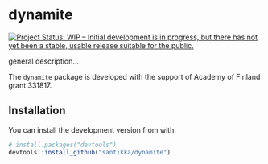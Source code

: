 
<!-- README.md is generated from README.Rmd. Please edit that file -->

# dynamite

<!-- badges: start -->

[![Project Status: WIP – Initial development is in progress, but there
has not yet been a stable, usable release suitable for the
public.](https://www.repostatus.org/badges/latest/wip.svg)](https://www.repostatus.org/#wip)
<!-- badges: end -->

general description…

The `dynamite` package is developed with the support of Academy of
Finland grant 331817.

## Installation

You can install the development version from with:

``` r
# install.packages("devtools")
devtools::install_github("santikka/dynamite")
```
